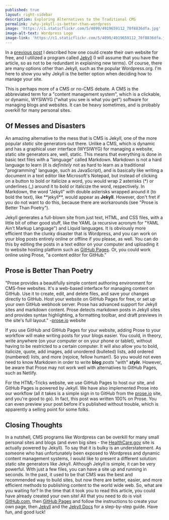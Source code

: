 ```yaml
---
published: true
layout: right-sidebar
description: Exploring Alternatives to the Traditional CMS
permalink: /why-jekyll-is-better-than-wordpress
image: 'https://c1.staticflickr.com/5/4099/4919659112_70f8836dfa.jpg'
image-alt-text: Wordpress Logo
image-link: 'https://c1.staticflickr.com/5/4099/4919659112_70f8836dfa.jpg'
---
```

In a [previous post](/how-to-create-your-own-site-for-free) I described how one could create their own website for free, and I utilized a program called [Jekyll](https://jekyllrb.com/) (I will assume that you have the article, so as not to be redundant in explaining new terms). Of course, there are many options other than Jekyll, such as the popular Wordpress.org. I'm here to show you why Jekyll is the better option when deciding how to manage your site.

This is perhaps more of a CMS or no-CMS debate. A CMS is the abbreviated term for a "content management system", which is a clickable, or dynamic, WYSIWYG ("what you see is what you get") software for managing blogs and websites. It can be heavy sometimes, and is probably overkill for many personal sites.

## Of Messes and Disasters

An amazing alternative to the mess that is CMS is Jekyll, one of the more popular _static_ site generators out there. Unlike a CMS, which is dynamic and has a graphical user interface (WYSIWYG) for managing a website, static site generators are, well, static. This means that everything is done in basic text files with a "language" called Markdown. Markdown is not a hard language to learn (it is _definitely_ not as hard to learn as a traditional "programming" language, such as JavaScript), and is basically like writing a document in a text editor like Microsoft's Notepad, but instead of clicking on a button to bold or italicize a word, you would wrap 2 asterisks (\*) or underlines (\_) around it to bold or italicize the word, respectively. In Markdown, the word "Jekyll" with double asterisks wrapped around it (to bold the text), like \*\*jekyll\*\*, would appear as **Jekyll**. However, don't fret if you do not want to do this, because there are workarounds (see "Prose is Better Than Poetry").

Jekyll generates a full-blown site from just text, HTML, and CSS files, with a little bit of other good stuff, like the YAML (a recursive acronym for "YAML Ain't Markup Language") and Liquid languages. It is obviously more efficient than the clunky disaster that is Wordpress, and you can work on your blog posts entirely online or offline if you please, as well. You can do this by editing the posts in a text editor on your computer and uploading it to website hosting platform such as [GitHub Pages](https://pages.github.com/). Or, you could work online using Prose, "a content editor for GitHub." 

## Prose is Better Than Poetry

"Prose provides a beautifully simple content authoring environment for CMS-free websites. It's a web-based interface for managing content on GitHub. Use it to create, edit, and delete files, and save your changes directly to GitHub. Host your website on GitHub Pages for free, or set up your own GitHub webhook server. Prose has advanced support for Jekyll sites and markdown content. Prose detects markdown posts in Jekyll sites and provides syntax highlighting, a formatting toolbar, and draft previews in the site's full layout." -[prose.io](https://prose.io) website

If you use GitHub and GitHub Pages for your website, adding Prose to your workflow will make writing posts for your blogs easier. You could, in theory, write anywhere (on your computer or on your phone or tablet), without having to be restricted to a certain computer. It will also allow you to bold, italicize, quote, add images, add unordered (bulleted) lists, add ordered (numbered) lists, and more (rejoice, fellow human!). So you would not even need to know Markdown in order to write **blog** _posts_ "with" **_style_**. However, be aware that Prose may not work well with alternatives to GitHub Pages, such as Netlify.

For the HTML-Tricks website, we use GitHub Pages to host our site, and GitHub Pages is powered by Jekyll. We have also implemented Prose into our workflow (all it takes is a simple sign in to GitHub from the [prose.io](https://prose.io) site, and you're good to go). In fact, this post was written 100% on Prose. You can even preview your post before it's published without trouble, which is apparently a selling point for some folks.

## Closing Thoughts

In a nutshell, CMS programs like Wordpress can be overkill for many small personal sites and blogs (and even big sites - the [HealthCare.gov](https://www.healthcare.gov/) site is actually powered by Jekyll). To say that it is bulky is an understatement. As someone who has unfortunately been exposed to Wordpress and dynamic content management systems, I would like to present a different solution: static site generators like Jekyll. Although Jekyll is simple, it can be very powerful. With just a few files, you can have a site up and running in seconds. In the past, it used to be that CMS was the best and recommended way to build sites, but now there are better, easier, and more efficient methods to publishing content to the world wide web. So, what are you waiting for? In the time that it took you to read this article, you could have already created your own site! All that you need to do is visit [GitHub.com](https://github.com/), then [GitHub Pages](https://pages.github.com/) and follow the instructions to create your own page, then [Jekyll](https://jekyllrb.com/) and the [Jekyll Docs](https://jekyllrb.com/docs/) for a step-by-step guide. Have fun, and good luck!
